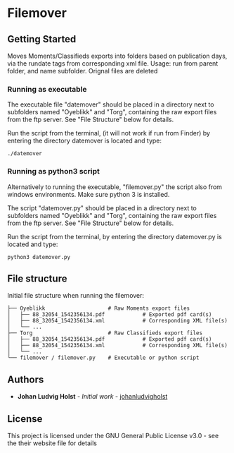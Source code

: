 # Filemover


## Getting Started

Moves Moments/Classifieds exports into folders based on publication days, via the rundate tags from corresponding xml file.
Usage: run from parent folder, and name subfolder. Orignal files are deleted


### Running as executable

The executable file "datemover" should be placed in a directory next to subfolders named "Oyeblikk" and "Torg", containing the raw export files from the ftp server. See "File Structure" below for details.

Run the script from the terminal, (it will not work if run from Finder) by entering the directory datemover is located and type:

```
./datemover
```

### Running as python3 script

Alternatively to running the executable, "filemover.py" the script also from windows environments. Make sure python 3 is installed.

The script "datemover.py" should be placed in a directory next to subfolders named "Oyeblikk" and "Torg", containing the raw export files from the ftp server. See "File Structure" below for details.

Run the script from the terminal, by entering the directory datemover.py is located and type:

```
python3 datemover.py
```


## File structure

Initial file structure when running the filemover:

```
├── Oyeblikk                    # Raw Moments export files
│   ├── 88_32054_1542356134.pdf            # Exported pdf card(s)
│   ├── 88_32054_1542356134.xml            # Corresponding XML file(s)
│   └── ...                                
├── Torg                        # Raw Classifieds export files
│   ├── 88_32054_1542356134.pdf            # Exported pdf card(s)
│   ├── 88_32054_1542356134.xml            # Corresponding XML file(s)
│   └── ...                                
└── filemover / filemover.py    # Executable or python script
```

## Authors

* **Johan Ludvig Holst** - *Initial work* - [johanludvigholst](https://github.com/johanludvigholst)



## License

This project is licensed under the GNU General Public License v3.0 - see the their website file for details
